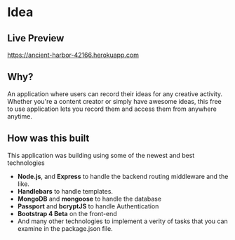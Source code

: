 # Idea

## Live Preview
<https://ancient-harbor-42166.herokuapp.com>

## Why?
An application where users can record their ideas for any creative activity. Whether you're a content creator or simply have awesome ideas, this free to use application lets you record them and access them from anywhere anytime.

## How was this built
This application was building using some of the newest and best technologies

- **Node.js**, and **Express** to handle the backend routing middleware and the like. 
- **Handlebars** to handle templates. 
- **MongoDB** and **mongoose** to handle the database
- **Passport** and **bcryptJS** to handle Authentication
- **Bootstrap 4 Beta** on the front-end
- And many other technologies to implement a verity of tasks that you can examine in the package.json file.
